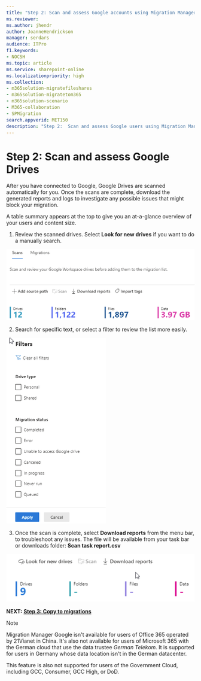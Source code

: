 ```yaml
---
title: "Step 2: Scan and assess Google accounts using Migration Manager"
ms.reviewer: 
ms.author: jhendr
author: JoanneHendrickson
manager: serdars
audience: ITPro
f1.keywords:
- NOCSH
ms.topic: article
ms.service: sharepoint-online
ms.localizationpriority: high
ms.collection:
- m365solution-migratefileshares
- m365solution-migratetom365
- m365solution-scenario
- M365-collaboration
- SPMigration
search.appverid: MET150
description: "Step 2:  Scan and assess Google users using Migration Manager."
---
```


# Step 2: Scan and assess Google Drives

After you have connected to Google, Google Drives are scanned automatically for you. Once the scans are complete, download the generated reports and logs to investigate any possible issues that might block your migration.

A table summary appears at the top to give you an at-a-glance overview of your users and content size.



1.  Review the scanned drives. Select **Look for new drives** if you want to do a manually search.

![review scanned google drives](media/mm-google-scan-step.png)

2. Search for specific text, or select a filter to review the list more easily.

![filter options for google drive scan results](media/mm-google-filters-scan.png)


3. Once the scan is complete, select **Download reports** from the menu bar, to troubleshoot any issues. The file will be available from your task bar or downloads folder: **Scan task report.csv**

![google download reports button](media/mm-google-download-reports-button.png)


**NEXT:**  [ **Step 3: Copy to migrations**](mm-Google-step3-copy-to-migrations.md)


>[!NOTE]
>Migration Manager Google isn't available for users of Office 365 operated by 21Vianet in China. It's also not available for users of Microsoft 365 with the German cloud that use the data trustee *German Telekom*. It is supported for users in Germany whose data location isn't in the German datacenter.
>
> This feature is also not supported for users of the Government Cloud, including GCC, Consumer, GCC High, or DoD.